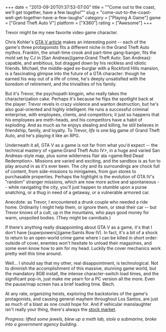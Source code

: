 +++
date = "2013-09-20T01:37:53-07:00"
title = "\"Come out to the coast, we'll get together, have a few laughs!\""
slug = "come-out-to-the-coast-well-get-together-have-a-few-laughs"
category = ["Playing A Game"]
game = ["Grand Theft Auto V"]
platform = ["X360"]
rating = ["Awesome"]
+++

Trevor might be my new favorite video game character.

Chris Kohler's <a href="http://www.wired.com/gamelife/2013/09/grand-theft-auto-v-review/">GTA V article</a> makes an interesting point -- each of the game's three protagonists fits a different niche in the Grand Theft Auto mythos.  Franklin, the small-time crook and part-time gang-banger, fits the mold set by CJ in [San Andreas](game:Grand Theft Auto: San Andreas): capable, and ambitious, but dragged down by his reckless and idiotic friends.  Michael, the middle-aged ex-burglar with a Rockford Hills mansion, is a fascinating glimpse into the future of a GTA character: though he earned his way out of a life of crime, he's deeply unsatisfied with the boredom of retirement, and the trivialities of his family.

But it's Trevor, the psychopath kingpin, who really takes the characterization cake.  Perhaps it's because he flips the spotlight back at the player: Trevor revels in crazy violence and wanton destruction, but he's also goal-oriented and highly intelligent.  He runs a successful criminal enterprise, with employees, clients, and competitors; it just so happens that his employees are meth-heads, and his competitors have a habit of exploding.  And as much as he enjoys stealing and killing, he still believes in friendship, family, and loyalty.  To Trevor, <i>life</i> is one big game of Grand Theft Auto, and he's playing it like an RPG.

Underneath it all, GTA V as a game is not far from what you'd expect -- the technical mastery of <game:Grand Theft Auto IV>, in a huge and varied San Andreas-style map, plus some wilderness flair ala <game:Red Dead Redemption>.  Missions are varied and exciting, and the sandbox is as fun to play around in as it's ever been.  The city and its surroundings are chock full of content, from side-missions to minigames, from gun stores to purchasable properties.  Perhaps the highlight is the evolution of GTA IV's "random" stranger missions, which are now more active and spontaneous -- while navigating the city, you'll just happen to stumble upon a purse snatching, or a thug in need of a getaway, or a vulnerable armored car.

Anecdote: as Trevor, I encountered a drunk couple who needed a ride home.  Ordinarily I might help them, or ignore them, or steal their car -- but Trevor knows of a cult, up in the mountains, who pays good money for warm, unspoiled bodies.  (They might be cannibals.)

If there's anything really disappointing about GTA V as a game, it's that I don't have [superpowers](game:Saints Row IV).  In fact, it's a bit of a shock to return to an open-world crime game where I can be killed in short order: outside of cover, enemies won't hesitate to unload their magazines, and some even know how to aim for my head.  Luckily the cover mechanics work pretty well this time around.

Well... I should say that my other, real disappointment, is technological.  Not to diminish the accomplishment of this massive, stunning game world, but the mandatory 8GB install, the intense character-switch load times, and the significant pop-in, just make me yearn for a PC version all the more.  Even the pause/map screen has a brief loading time.  Blech.

At any rate, organizing heists, exploring the backstories of the game's protagonists, and causing general mayhem throughout Los Santos, are just as much of a blast as one could hope for.  And if vehicular manslaughter isn't really your thing, there's always the <a href="http://www.rockstargames.com/V/lsbc/thriving-economy">stock market</a>.

<i>Progress: lifted some jewels, blew up a meth lab, stole a submarine, broke into a government agency building.</i>